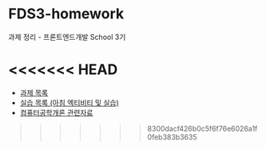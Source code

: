 # FDS3-homework
과제 정리 - 프론트엔드개발 School 3기 

<<<<<<< HEAD
=======


- [과제 목록](https://seong-jin.github.io/FDS3-homework/list.html)
- [실습 목록 (아침 엑티비티 및 실습)](https://seong-jin.github.io/FDS3-homework/list2.html)
- [컴퓨터공학개론 관련자료 ](https://seong-jin.github.io/FDS3-homework/list3.html)



>>>>>>> 8300dacf426b0c5f6f76e6026a1f0feb383b3635
